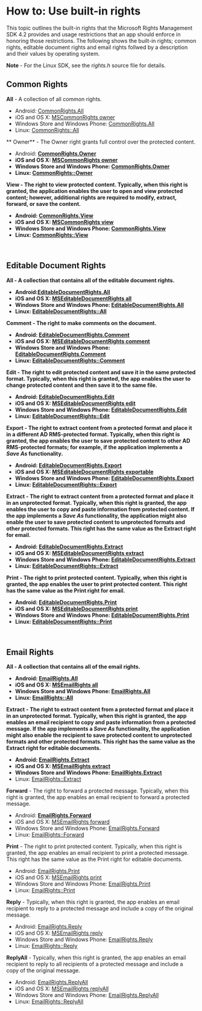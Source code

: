 ﻿
# How to: Use built-in rights

This topic outlines the built-in rights that the Microsoft Rights Management SDK 4.2 provides and usage restrictions that an app should enforce in honoring those restrictions. The following shows the built-in rights; common rights, editable document rights and email rights follwed by a description and their values by operating system.

**Note** - For the Linux SDK, see the *rights.h* source file for details.

## Common Rights ##

**All** - A collection of all common rights.
- Android: [CommonRights.All](xref:msipcthin2.commonrights_class_java.ALL)
- iOS and OS X: [MSCommonRights owner](xref:msipcthin2.mscommonrights_interface_objc)
- Windows Store and Windows Phone: [CommonRights.All</strong>](xref:msipcthin2.commonrights_all)
- Linux: [CommonRights::All](http://azuread.github.io/rms-sdk-for-cpp/classrmscore_1_1modernapi_1_1CommonRights.html)

** Owner** - The Owner right grants full control over the protected content.
- Android: [<strong>CommonRights.Owner](xref:msipcthin2.commonrights_class_java.Owner)
- iOS and OS X: [MSCommonRights owner](xref:msipcthin2.mscommonrights_interface_objc)
- Windows Store and Windows Phone: [CommonRights.Owner](xref:msipcthin2.commonrights_owner)
- Linux: [CommonRights::Owner](http://azuread.github.io/rms-sdk-for-cpp/classrmscore_1_1modernapi_1_1CommonRights.html)

**View** - The right to view protected content. Typically, when this right is granted, the application enables the user to open and view protected content; however, additional rights are required to modify, extract, forward, or save the content.

- Android: [CommonRights.View](xref:msipcthin2.commonrights_class_java.View)
- iOS and OS X: [MSCommonRights view](xref:msipcthin2.mscommonrights_interface_objc)
- Windows Store and Windows Phone: [CommonRights.View](xref:msipcthin2.commonrights_view)
- Linux: [CommonRights::View](http://azuread.github.io/rms-sdk-for-cpp/classrmscore_1_1modernapi_1_1CommonRights.html)</li>

 

## Editable Document Rights ##
**All** - A collection that contains all of the editable document rights.
- Android:[EditableDocumentRights.All](xref:msipcthin2.editabledocumentrights_class_java.ALL)
- iOS and OS X: [MSEditableDocumentRights all](xref:msipcthin2.mseditabledocumentrights_interface_objc)
- Windows Store and Windows Phone: [EditableDocumentRights.All](xref:msipcthin2.editabledocumentrights_all)
- Linux: [EditableDocumentRights::All](http://azuread.github.io/rms-sdk-for-cpp/classrmscore_1_1modernapi_1_1EditableDocumentRights.html)

**Comment** - The right to make comments on the document.
- Android: [EditableDocumentRights.Comment](xref:msipcthin2.editabledocumentrights_class_java.Comment)
- iOS and OS X: [MSEditableDocumentRights comment](xref:msipcthin2.mseditabledocumentrights_interface_objc)
- Windows Store and Windows Phone: [EditableDocumentRights.Comment](xref:msipcthin2.editabledocumentrights__comment)
- Linux: [EditableDocumentRights::Comment](http://azuread.github.io/rms-sdk-for-cpp/classrmscore_1_1modernapi_1_1EditableDocumentRights.html)

**Edit** - The right to edit protected content and save it in the same protected format. Typically, when this right is granted, the app enables the user to change protected content and then save it to the same file.
- Android: [EditableDocumentRights.Edit](xref:msipcthin2.editabledocumentrights_class_java.Edit)
- iOS and OS X: [MSEditableDocumentRights edit](xref:msipcthin2.mseditabledocumentrights_interface_objc)
- Windows Store and Windows Phone: [EditableDocumentRights.Edit](xref:msipcthin2.editabledocumentrights_edit)
- Linux: [EditableDocumentRights::Edit](http://azuread.github.io/rms-sdk-for-cpp/classrmscore_1_1modernapi_1_1EditableDocumentRights.html)

**Export** - The right to extract content from a protected format and place it in a different AD RMS-protected format. Typically, when this right is granted, the app enables the user to save protected content to other AD RMS-protected formats; for example, if the application implements a *Save As* functionality.

- Android: [EditableDocumentRights.Export](xref:msipcthin2.editabledocumentrights_class_java.Export)
- iOS and OS X: [MSEditableDocumentRights exportable](xref:msipcthin2.mseditabledocumentrights_interface_objc)
- Windows Store and Windows Phone: [EditableDocumentRights.Export](xref:msipcthin2.editabledocumentrights_export)
- Linux: [EditableDocumentRights::Export](http://azuread.github.io/rms-sdk-for-cpp/classrmscore_1_1modernapi_1_1EditableDocumentRights.html)

**Extract** - The right to extract content from a protected format and place it in an unprotected format. Typically, when this right is granted, the app enables the user to copy and paste information from protected content. If the app implements a <em>Save As</em> functionality, the application might also enable the user to save protected content to unprotected formats and other protected formats. This right has the same value as the Extract right for email.

- Android: [EditableDocumentRights.Extract](xref:msipcthin2.editabledocumentrights_class_java.Extract)
- iOS and OS X: [MSEditableDocumentRights extract](xref:msipcthin2.mseditabledocumentrights_interface_objc)
- Windows Store and Windows Phone: [EditableDocumentRights.Extract](xref:msipcthin2.editabledocumentrights_extract)
- Linux: [EditableDocumentRights::Extract](http://azuread.github.io/rms-sdk-for-cpp/classrmscore_1_1modernapi_1_1EditableDocumentRights.html)

**Print** - The right to print protected content. Typically, when this right is granted, the app enables the user to print protected content. This right has the same value as the Print right for email.

- Android: [EditableDocumentRights.Print](xref:msipcthin2.editabledocumentrights_class_java.Print)
- iOS and OS X: [MSEditableDocumentRights print](xref:msipcthin2.mseditabledocumentrights_interface_objc)
- Windows Store and Windows Phone: [EditableDocumentRights.Print](xref:msipcthin2.editabledocumentrights_print)
- Linux: [EditableDocumentRights::Print](http://azuread.github.io/rms-sdk-for-cpp/classrmscore_1_1modernapi_1_1EditableDocumentRights.html)

 

## Email Rights ##

**All** - A collection that contains all of the email rights.
- Android: [EmailRights.All](xref:msipcthin2.emailrights_class_java.ALL)
- iOS and OS X: [MSEmailRights all](xref:msipcthin2.msemailrights_interface_objc)
- Windows Store and Windows Phone: [EmailRights.All](xref:msipcthin2.emailrights_all)
- Linux: [EmailRights::All](http://azuread.github.io/rms-sdk-for-cpp/classrmscore_1_1modernapi_1_1EmailRights.html)

**Extract** - The right to extract content from a protected format and place it in an unprotected format. Typically, when this right is granted, the app enables an email recipient to copy and paste information from a protected message. If the app implements a <em>Save As</em> functionality, the application might also enable the recipient to save protected content to unprotected formats and other protected formats. This right has the same value as the Extract right for editable documents.

- Android: [EmailRights.Extract](xref:msipcthin2.emailrights_class_java.Extract)
- iOS and OS X: [MSEmailRights extract](xref:msipcthin2.msemailrights_interface_objc)
- Windows Store and Windows Phone: [EmailRights.Extract</strong>](xref:msipcthin2.emailrights_extract)
- Linux: [EmailRights::Extract](http://azuread.github.io/rms-sdk-for-cpp/classrmscore_1_1modernapi_1_1EmailRights.html)

**Forward** - The right to forward a protected message. Typically, when this right is granted, the app enables an email recipient to forward a protected message.
- Android: [<strong>EmailRights.Forward</strong>](xref:msipcthin2.emailrights_class_java.Forward)
- iOS and OS X: [MSEmailRights forward](xref:msipcthin2.msemailrights_interface_objc)
- Windows Store and Windows Phone: [EmailRights.Forward](xref:msipcthin2.emailrights_forward)
- Linux: [EmailRights::Forward](http://azuread.github.io/rms-sdk-for-cpp/classrmscore_1_1modernapi_1_1EmailRights.html)

**Print** - The right to print protected content. Typically, when this right is granted, the app enables an email recipient to print a protected message. This right has the same value as the Print right for editable documents.

- Android: [EmailRights.Print](xref:msipcthin2.emailrights_class_java.Print)
- iOS and OS X: [MSEmailRights print](xref:msipcthin2.msemailrights_interface_objc)
- Windows Store and Windows Phone: [EmailRights.Print](xref:msipcthin2.emailrights_print)
- Linux: [EmailRights::Print](http://azuread.github.io/rms-sdk-for-cpp/classrmscore_1_1modernapi_1_1EmailRights.html)

**Reply** - Typically, when this right is granted, the app enables an email recipient to reply to a protected message and include a copy of the original message.

- Android: [EmailRights.Reply](xref:msipcthin2.emailrights_class_java.Reply)
- iOS and OS X: [MSEmailRights reply](xref:msipcthin2.msemailrights_interface_objc)
- Windows Store and Windows Phone: [EmailRights.Reply](xref:msipcthin2.emailrights_reply)
- Linux: [EmailRights::Reply](http://azuread.github.io/rms-sdk-for-cpp/classrmscore_1_1modernapi_1_1EmailRights.html)

**ReplyAll** - Typically, when this right is granted, the app enables an email recipient to reply to all recipients of a protected message and include a copy of the original message.

- Android: [EmailRights.ReplyAll</strong>](xref:msipcthin2.emailrights_class_java.ReplyAll)
- iOS and OS X: [MSEmailRights replyAll](xref:msipcthin2.msemailrights_interface_objc)
- Windows Store and Windows Phone: [EmailRights.ReplyAll](xref:msipcthin2.emailrights_replyall)
- Linux: [EmailRights::ReplyAll](http://azuread.github.io/rms-sdk-for-cpp/classrmscore_1_1modernapi_1_1EmailRights.html)

 

 

 
